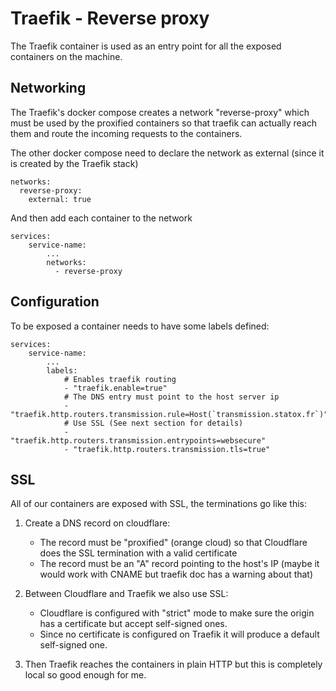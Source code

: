 # Traefik - Reverse proxy

The Traefik container is used as an entry point for all the exposed containers on the machine.

## Networking

The Traefik's docker compose creates a network "reverse-proxy" which must be used by the proxified containers so that traefik can actually reach them and route the incoming requests to the containers.

The other docker compose need to declare the network as external (since it is created by the Traefik stack)

```docker-compose
networks:
  reverse-proxy:
    external: true
```

And then add each container to the network

```docker-compose
services:
    service-name:
        ...
        networks:
          - reverse-proxy
```

## Configuration

To be exposed a container needs to have some labels defined:

```docker-compose
services:
    service-name:
        ...
        labels:
            # Enables traefik routing
            - "traefik.enable=true"
            # The DNS entry must point to the host server ip
            - "traefik.http.routers.transmission.rule=Host(`transmission.statox.fr`)"
            # Use SSL (See next section for details)
            - "traefik.http.routers.transmission.entrypoints=websecure"
            - "traefik.http.routers.transmission.tls=true"
```

## SSL

All of our containers are exposed with SSL, the terminations go like this:

1. Create a DNS record on cloudflare:

   - The record must be "proxified" (orange cloud) so that Cloudflare does the SSL termination with a valid certificate
   - The record must be an "A" record pointing to the host's IP (maybe it would work with CNAME but traefik doc has a warning about that)

2. Between Cloudflare and Traefik we also use SSL:

   - Cloudflare is configured with "strict" mode to make sure the origin has a certificate but accept self-signed ones.
   - Since no certificate is configured on Traefik it will produce a default self-signed one.
3. Then Traefik reaches the containers in plain HTTP but this is completely local so good enough for me.
